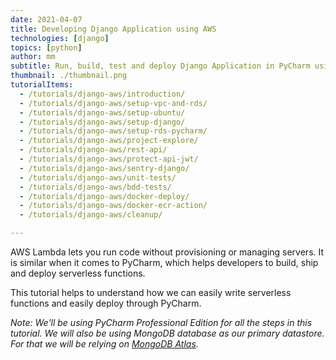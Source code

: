 ```yaml
---
date: 2021-04-07
title: Developing Django Application using AWS
technologies: [django]
topics: [python]
author: mm
subtitle: Run, build, test and deploy Django Application in PyCharm using NICE DCV.
thumbnail: ./thumbnail.png
tutorialItems:
  - /tutorials/django-aws/introduction/
  - /tutorials/django-aws/setup-vpc-and-rds/
  - /tutorials/django-aws/setup-ubuntu/
  - /tutorials/django-aws/setup-django/
  - /tutorials/django-aws/setup-rds-pycharm/
  - /tutorials/django-aws/project-explore/
  - /tutorials/django-aws/rest-api/
  - /tutorials/django-aws/protect-api-jwt/
  - /tutorials/django-aws/sentry-django/
  - /tutorials/django-aws/unit-tests/
  - /tutorials/django-aws/bdd-tests/
  - /tutorials/django-aws/docker-deploy/
  - /tutorials/django-aws/docker-ecr-action/
  - /tutorials/django-aws/cleanup/

---
```


AWS Lambda lets you run code without provisioning or managing servers.
 It is similar when it comes to PyCharm, which helps developers to build, ship and deploy serverless functions.

This tutorial helps to understand how we can easily write serverless functions and easily deploy through PyCharm.

*Note: We'll be using PyCharm Professional Edition for all the steps in this tutorial. 
We will also be using MongoDB database as our primary datastore. For that we will be
relying on [MongoDB Atlas](https://www.mongodb.com/cloud/atlas).*

